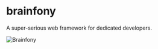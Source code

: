 brainfony
=========

A super-serious web framework for dedicated developers.

![Brainfony](https://raw.githubusercontent.com/SaulJohnson/brainfony/master/logo.png)

